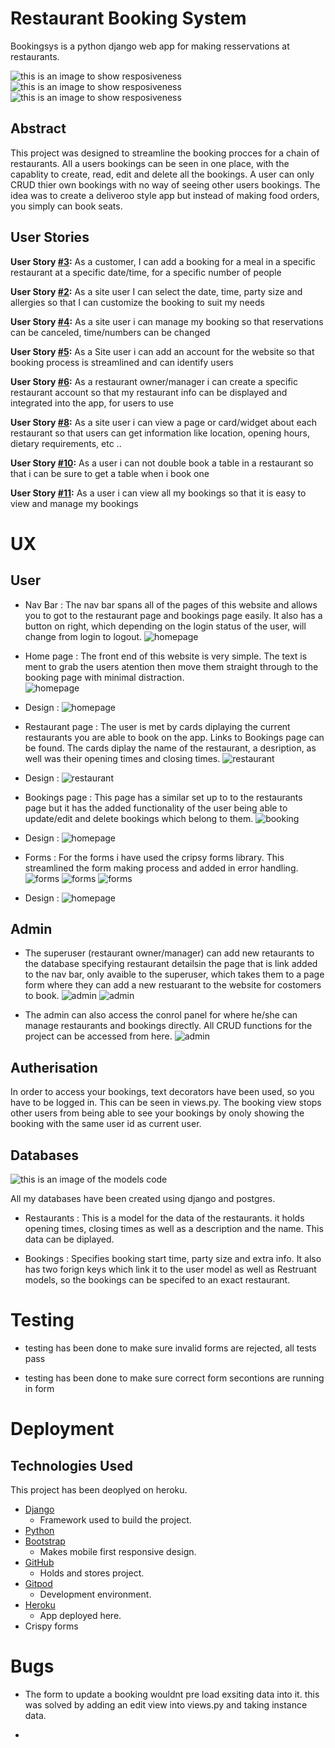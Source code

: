 # Restaurant Booking System

Bookingsys is a python django web app for making resservations at restaurants.

![this is an image to show resposiveness](static/images/computerscrren.png)
![this is an image to show resposiveness](static/images/ipadscreen.png)
![this is an image to show resposiveness](static/images/iphonescreen.png)

## Abstract
This project was designed to streamline the booking procces for a chain of restaurants. All a users bookings can be seen in one place, with the capablity to create, read, edit and delete all the bookings. A user can only CRUD thier own bookings with no way of seeing other users bookings. The idea was to create a deliveroo style app but instead of making food orders, you simply can book seats.

## User Stories

**User Story [#3](https://github.com/t-hullis/Restaurant-Booking-System/issues/3):** 
As a customer, I can add a booking for a meal in a specific restaurant at a specific date/time, for a specific number of people

 **User Story [#2](https://github.com/t-hullis/Restaurant-Booking-System/issues/2):** As a site user I can select the date, time, party size and allergies so that I can customize the booking to suit my needs

 **User Story [#4](https://github.com/t-hullis/Restaurant-Booking-System/issues/4):** As a site user i can manage my booking so that reservations can be canceled, time/numbers can be changed

 **User Story [#5](https://github.com/t-hullis/Restaurant-Booking-System/issues/5):** As a Site user i can add an account for the website so that booking process is streamlined and can identify users

 **User Story [#6](https://github.com/t-hullis/Restaurant-Booking-System/issues/6):** As a restaurant owner/manager i can create a specific restaurant account so that my restaurant info can be displayed and integrated into the app, for users to use

 **User Story [#8](https://github.com/t-hullis/Restaurant-Booking-System/issues/8):** As a site user i can view a page or card/widget about each restaurant so that users can get information like location, opening hours, dietary requirements, etc ..

 **User Story [#10](https://github.com/t-hullis/Restaurant-Booking-System/issues/10):** As a user i can not double book a table in a restaurant so that i can be sure to get a table when i book one

 **User Story [#11](https://github.com/t-hullis/Restaurant-Booking-System/issues/11):** As a user i can view all my bookings so that it is easy to view and manage my bookings



# UX

## User
- Nav Bar : The nav bar spans all of the pages of this website and allows you to got to the restaurant page and bookings page easily. It also has a button on right, which depending on the login status of the user, will change from login to logout.
![homepage](static/images/readmemd/homepage.png)

- Home page : The front end of this website is very simple. The text is ment to grab the users atention then move them straight through to the booking page with minimal distraction.  
![homepage](static/images/readmemd/homepage.png)
- Design : 
![homepage](static/images/readmemd/designhome.png)

- Restaurant page : The user is met by cards diplaying the current restaurants you are able to book on the app. Links to Bookings page can be found. The cards diplay the name of the restaurant, a desription, as well was their opening times and closing times.
![restaurant](static/images/readmemd/restaurantpage.png)
- Design : 
![restaurant](static/images/readmemd/designrestaurants.png)

- Bookings page :  This page has a similar set up to to the restaurants page but it has the added functionality of the user being able to update/edit and delete bookings which belong to them.
![booking](static/images/readmemd/bookingpage.png)
- Design :
![homepage](static/images/readmemd/designbooking.png)

- Forms : For the forms i have used the cripsy forms library. This streamlined the form making process and added in error handling. 
![forms](static/images/readmemd/createaccountform.png)
![forms](static/images/readmemd/loginform.png)
![forms](static/images/readmemd/editbookingform.png)
- Design :
![homepage](static/images/readmemd/designlogin.png)

## Admin

-  The superuser (restaurant owner/manager) can add new retaurants to the database specifying restaurant detailsin the page that is link added to the nav bar, only avaible to the superuser, which takes them to a page form where they can add a new restuarant to the website for costomers to book.
![admin](static/images/readmemd/superuseradd.png)
![admin](static/images/readmemd/superuserdisp.png)

- The admin can also access the conrol panel for where he/she can manage restaurants and bookings directly. All CRUD functions for the project can be accessed from here. 
![admin](static/images/readmemd/adminpage1.png)

## Autherisation
In order to access your bookings, text decorators have been used, so you have to be logged in. This can be seen in views.py. The booking view stops other users from being able to see your bookings by onoly showing the booking with the same user id as current user.

## Databases
![this is an image of the models code](static/images/databaseimage.png)

All my databases have been created using django and postgres. 

- Restaurants : This is a model for the data of the restaurants. it holds opening times, closing times as well as a description and the name. This data can be diplayed.

- Bookings : Specifies booking start time, party size and extra info. It also has two forign keys which link it to the user model as well as Restruant models, so the bookings can be specifed to an exact restaurant.


# Testing

- testing has been done to make sure invalid forms are rejected, all tests pass

- testing has been done to make sure correct form secontions are running in form

# Deployment
## Technologies Used
 
This project has been deoplyed on heroku.

- [Django](https://www.djangoproject.com/)
    -  Framework used to build the project.
- [Python](https://www.python.org/)
- [Bootstrap](https://getbootstrap.com/)
    - Makes mobile first responsive design.
- [GitHub](https://github.com/)
    - Holds and stores project.
- [Gitpod](https://www.gitpod.io/)
    - Development environment.
- [Heroku](https://dashboard.heroku.com/apps)
    - App deployed here.
- Crispy forms

# Bugs
- The form to update a booking wouldnt pre load exsiting data into it. this was solved by adding an edit view into views.py and taking instance data.

- 


